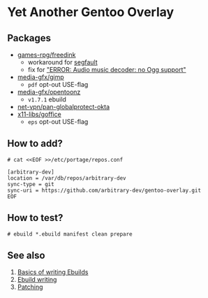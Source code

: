 # Yet Another Gentoo Overlay

## Packages

- [games-rpg/freedink](games-rpg/freedink)
  - workaround for [segfault](https://bugs.launchpad.net/ubuntu/+source/freedink/+bug/2009960)
  - fix for ["ERROR: Audio music decoder: no Ogg support"](https://bugzilla.redhat.com/show_bug.cgi?id=1782557)
- [media-gfx/gimp](media-gfx/gimp)
  - `pdf` opt-out USE-flag
- [media-gfx/opentoonz](media-gfx/opentoonz)
  - `v1.7.1` ebuild
- [net-vpn/pan-globalprotect-okta](net-vpn/pan-globalprotect-okta)
- [x11-libs/goffice](x11-libs/goffice)
  - `eps` opt-out USE-flag

## How to add?

```
# cat <<EOF >>/etc/portage/repos.conf

[arbitrary-dev]
location = /var/db/repos/arbitrary-dev
sync-type = git
sync-uri = https://github.com/arbitrary-dev/gentoo-overlay.git
EOF
```

## How to test?

```
# ebuild *.ebuild manifest clean prepare
```

## See also

1. [Basics of writing Ebuilds](https://wiki.gentoo.org/wiki/Basic_guide_to_write_Gentoo_Ebuilds)
1. [Ebuild writing](https://devmanual.gentoo.org/ebuild-writing)
1. [Patching](https://wiki.gentoo.org/wiki/Patches)
